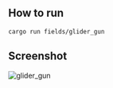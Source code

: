 ## How to run
```
cargo run fields/glider_gun	
```

## Screenshot
![glider_gun](https://user-images.githubusercontent.com/25645304/30633212-d37746bc-9e25-11e7-9a9f-6bafe47f5e3b.gif)
